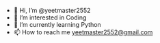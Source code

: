 - 👋 Hi, I’m @yeetmaster2552
- 👀 I’m interested in Coding
- 🌱 I’m currently learning Python
- 📫 How to reach me yeetmaster2552@gmail.com

<!---
yeetmaster2552/yeetmaster2552 is a ✨ special ✨ repository because its `README.md` (this file) appears on your GitHub profile.
You can click the Preview link to take a look at your changes.
--->
